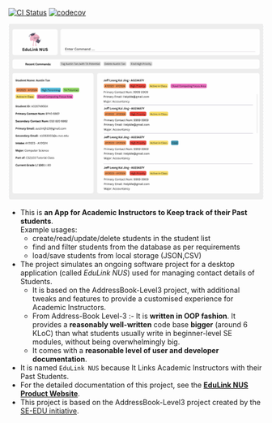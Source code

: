 [![CI Status](https://github.com/AY2324S2-CS2103T-T16-1/tp/workflows/Java%20CI/badge.svg)](https://github.com/AY2324S2-CS2103T-T16-1/tp/actions)
[![codecov](https://codecov.io/gh/AY2324S2-CS2103T-T16-1/tp/graph/badge.svg?token=1QYSJLU0BI)](https://codecov.io/gh/AY2324S2-CS2103T-T16-1/tp)

![Ui](docs/images/Ui.png)

* This is **an App for Academic Instructors to Keep track of their Past students**.<br>
  Example usages:
  * create/read/update/delete students in the student list
  * find and filter students from the database as per requirements
  * load/save students from local storage (JSON,CSV)
* The project simulates an ongoing software project for a desktop application (called _EduLink NUS_) used for managing contact details of Students.
  * It is based on the AddressBook-Level3 project, with additional tweaks and features to provide a customised experience for Academic Instructors.
  * From Address-Book Level-3 :- It is **written in OOP fashion**. It provides a **reasonably well-written** code base **bigger** (around 6 KLoC) than what students usually write in beginner-level SE modules, without being overwhelmingly big.
  * It comes with a **reasonable level of user and developer documentation**.
* It is named `EduLink NUS` because It Links Academic Instructors with their Past Students.
* For the detailed documentation of this project, see the **[EduLink NUS Product Website](https://ay2324s2-cs2103t-t16-1.github.io/tp/)**.
* This project is based on the AddressBook-Level3 project created by the [SE-EDU initiative](https://se-education.org).